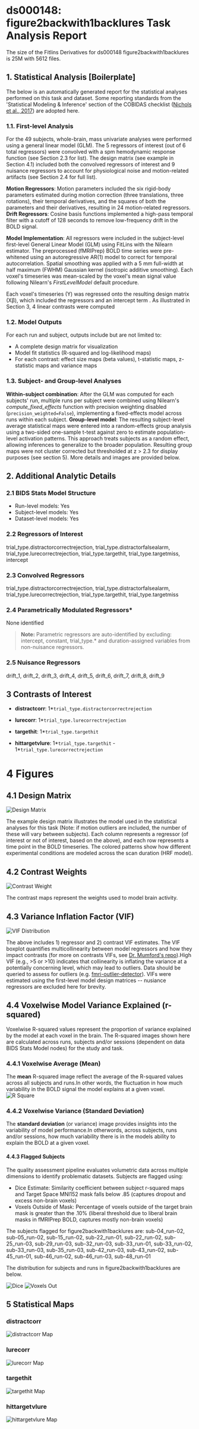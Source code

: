 # ds000148: figure2backwith1backlures Task Analysis Report

The size of the Fitlins Derivatives for ds000148 figure2backwith1backlures is 25M with 5612 files.

## 1. Statistical Analysis [Boilerplate]

The below is an automatically generated report for the statistical analyses performed on this task and dataset. Some reporting standards from the 'Statistical Modeling & Inference' section of the COBIDAS checklist ([Nichols et al., 2017](https://www.nature.com/articles/nn.4500)) are adopted here.

### 1.1. First-level Analysis
For the 49 subjects, whole-brain, mass univariate analyses were performed using a general linear model (GLM). The 5 regressors of interest (out of 6 total regressors) were convolved with a spm hemodynamic response function (see Section 2.3 for list). The design matrix (see example in Section 4.1) included both the convolved regressors of interest and 9 nuisance regressors to account for physiological noise and motion-related artifacts (see Section 2.4 for full list).

**Motion Regressors**: Motion parameters included the six rigid-body parameters estimated during motion correction (three translations, three rotations), their temporal derivatives, and the squares of both the parameters and their derivatives, resulting in 24 motion-related regressors.
**Drift Regressors**: Cosine basis functions implemented a high-pass temporal filter with a cutoff of 128 seconds to remove low-frequency drift in the BOLD signal.

**Model Implementation**: All regressors were included in the subject-level first-level General Linear Model (GLM) using FitLins with the Nilearn estimator. The preprocessed (fMRIPrep) BOLD time series were pre-whitened using an autoregressive AR(1) model to correct for temporal autocorrelation. Spatial smoothing was applied with a 5 mm full-width at half maximum (FWHM) Gaussian kernel (isotropic additive smoothing). Each voxel's timeseries was mean-scaled by the voxel's mean signal value following Nilearn's *FirstLevelModel* default procedure.

Each voxel's timeseries (Y) was regressed onto the resulting design matrix (Xβ), which included the regressors and an intercept term . As illustrated in Section 3, 4 linear contrasts were computed

### 1.2. Model Outputs
For each run and subject, outputs include but are not limited to:
- A complete design matrix for visualization
- Model fit statistics (R-squared and log-likelihood maps)
- For each contrast: effect size maps (beta values), t-statistic maps, z-statistic maps and variance maps

### 1.3. Subject- and Group-level Analyses
**Within-subject combination**: After the GLM was computed for each subjects' run, multiple runs per subject were combined using Nilearn's *compute_fixed_effects* function with precision weighting disabled (`precision_weighted=False`), implementing a fixed-effects model across runs within each subject. **Group-level model**: The resulting subject-level average statistical maps were entered into a random-effects group analysis using a two-sided one-sample t-test against zero to estimate population-level activation patterns. This approach treats subjects as a random effect, allowing inferences to generalize to the broader population. Resulting group maps were not cluster corrected but thresholded at z > 2.3 for display purposes (see section 5). More details and images are provided below. 

## 2. Additional Analytic Details 


### 2.1 BIDS Stats Model Structure
- Run-level models: Yes
- Subject-level models: Yes
- Dataset-level models: Yes 

### 2.2 Regressors of Interest
trial_type.distractorcorrectrejection, trial_type.distractorfalsealarm, trial_type.lurecorrectrejection, trial_type.targethit, trial_type.targetmiss, intercept

### 2.3 Convolved Regressors
trial_type.distractorcorrectrejection, trial_type.distractorfalsealarm, trial_type.lurecorrectrejection, trial_type.targethit, trial_type.targetmiss

### 2.4 Parametrically Modulated Regressors*
None identified


> **Note:** Parametric regressors are auto-identified by excluding: intercept, constant, trial_type.* and duration-assigned variables from non-nuisance regressors.

### 2.5 Nuisance Regressors
drift_1, drift_2, drift_3, drift_4, drift_5, drift_6, drift_7, drift_8, drift_9

## 3 Contrasts of Interest
- **distractcorr**: 1*`trial_type.distractorcorrectrejection`

- **lurecorr**: 1*`trial_type.lurecorrectrejection`

- **targethit**: 1*`trial_type.targethit`

- **hittargetvlure**: 1*`trial_type.targethit` - 1*`trial_type.lurecorrectrejection`


# 4 Figures

## 4.1 Design Matrix
![Design Matrix](./files/ds000148_task-figure2backwith1backlures_design-matrix.svg)

The example design matrix illustrates the model used in the statistical analyses for this task (Note: if motion outliers are included, the number of these will vary between subjects). Each column represents a regressor (of interest or not of interest, based on the above), and each row represents a time point in the BOLD timeseries. The colored patterns show how different experimental conditions are modeled across the scan duration (HRF model).

## 4.2 Contrast Weights
![Contrast Weight](./files/ds000148_task-figure2backwith1backlures_contrast-matrix.svg)

The contrast maps represent the weights used to model brain activity.

## 4.3 Variance Inflation Factor (VIF)
![VIF Distribution](./files/ds000148_task-figure2backwith1backlures_vif-boxplot.png)

The above includes 1) regressor and 2) contrast VIF estimates. The VIF boxplot quantifies multicollinearity between model regressors and how they impact contrasts (for more on contrasts VIFs, see [Dr. Mumford's repo](https://github.com/jmumford/vif_contrasts)).High VIF (e.g., >5 or >10) indicates that collinearity is inflating the variance at a potentially concerning level, which may lead to outliers.  Data should be queried to assess for outliers (e.g. [fmri-outlier-detector](https://github.com/jmumford/fmri-outlier-detector)). VIFs were estimated using the first-level model design matrices -- nusiance regressors are excluded here for brevity.

## 4.4 Voxelwise Model Variance Explained (r-squared)
Voxelwise R-squared values represent the proportion of variance explained by the model at each voxel in the brain. The R-squared images shown here are calculated across runs, subjects and/or sessions (dependent on data BIDS Stats Model nodes) for the study and task.

### 4.4.1 Voxelwise Average (Mean)
The **mean** R-squared image reflect the average of the R-squared values across all subjects and runs.In other words, the fluctuation in how much variability in the BOLD signal the model explains at a given voxel.
![R Square](files/ds000148_task-figure2backwith1backlures_rsquare-mean.png)

### 4.4.2 Voxelwise Variance (Standard Deviation)
The **standard deviation** (or variance) image provides insights into the variability of model performance.In otherwords, across subjects, runs and/or sessions, how much variability there is in the models ability to explain the BOLD at a given voxel.

#### 4.4.3 Flagged Subjects
The quality assessment pipeline evaluates volumetric data across multiple dimensions to identify problematic datasets. Subjects are flagged using: 

  - Dice Estimate: Similarity coefficient between subject r-squared maps and Target Space MNI152 mask falls below .85 (captures dropout and excess non-brain voxels) 
  - Voxels Outside of Mask: Percentage of voxels outside of the target brain mask is greater than the .10% (liberal threshold due to liberal brain masks in fMRIPrep BOLD, captures mostly non-brain voxels) 

The subjects flagged for figure2backwith1backlures are:
sub-04_run-02, sub-05_run-02, sub-15_run-02, sub-22_run-01, sub-22_run-02, sub-25_run-03, sub-29_run-03, sub-32_run-03, sub-33_run-01, sub-33_run-02, sub-33_run-03, sub-35_run-03, sub-42_run-03, sub-43_run-02, sub-45_run-01, sub-46_run-02, sub-46_run-03, sub-48_run-01

The distribution for subjects and runs in figure2backwith1backlures are below. 

![Dice](files/ds000148_task-figure2backwith1backlures_hist-dicesimilarity.png)
![Voxels Out](files/ds000148_task-figure2backwith1backlures_hist-voxoutmask.png)

## 5 Statistical Maps

### distractcorr
![distractcorr Map](files/ds000148_task-figure2backwith1backlures_contrast-distractcorr_map.png)

### lurecorr
![lurecorr Map](files/ds000148_task-figure2backwith1backlures_contrast-lurecorr_map.png)

### targethit
![targethit Map](files/ds000148_task-figure2backwith1backlures_contrast-targethit_map.png)

### hittargetvlure
![hittargetvlure Map](files/ds000148_task-figure2backwith1backlures_contrast-hittargetvlure_map.png)
